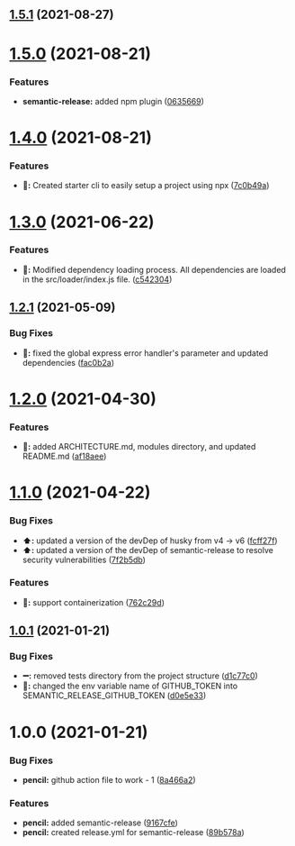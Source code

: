 ## [1.5.1](https://github.com/1i2hs/base-express-app-starter/compare/v1.5.0...v1.5.1) (2021-08-27)

# [1.5.0](https://github.com/1i2hs/base-express-app-starter/compare/v1.4.0...v1.5.0) (2021-08-21)


### Features

* **semantic-release:** added npm plugin ([0635669](https://github.com/1i2hs/base-express-app-starter/commit/0635669cda0a5bd539dd349781f00f99c7a68be7))

# [1.4.0](https://github.com/1i2hs/base-express-app-starter/compare/v1.3.0...v1.4.0) (2021-08-21)


### Features

* **:pencil::** Created starter cli to easily setup a project using npx ([7c0b49a](https://github.com/1i2hs/base-express-app-starter/commit/7c0b49a7998fafeb35354d5d69305dcdfb018b6d))

# [1.3.0](https://github.com/1i2hs/base-express-app/compare/v1.2.1...v1.3.0) (2021-06-22)


### Features

* **:pencil::** Modified dependency loading process. All dependencies are loaded in the src/loader/index.js file. ([c542304](https://github.com/1i2hs/base-express-app/commit/c542304dcf29406db407d9804a616f4995fe25ef))

## [1.2.1](https://github.com/1i2hs/base-express-app/compare/v1.2.0...v1.2.1) (2021-05-09)


### Bug Fixes

* **:wrench::** fixed the global express error handler's parameter and updated dependencies ([fac0b2a](https://github.com/1i2hs/base-express-app/commit/fac0b2a918ea359846fad54852e5221468cea8b8))

# [1.2.0](https://github.com/1i2hs/base-express-app/compare/v1.1.0...v1.2.0) (2021-04-30)


### Features

* **:pencil::** added ARCHITECTURE.md, modules directory, and updated README.md ([af18aee](https://github.com/1i2hs/base-express-app/commit/af18aee7504f470ce0e8d754411ca497c97b4efd))

# [1.1.0](https://github.com/1i2hs/base-express-app/compare/v1.0.1...v1.1.0) (2021-04-22)


### Bug Fixes

* **:arrow_up::** updated a version of the devDep of husky from v4 -> v6 ([fcff27f](https://github.com/1i2hs/base-express-app/commit/fcff27f27344db6fb90b97b1c08e163877e9de63))
* **:arrow_up::** updated a version of the devDep of semantic-release to resolve security vulnerabilities ([7f2b5db](https://github.com/1i2hs/base-express-app/commit/7f2b5dbf319dd6e1edcce5b6acf4b7479db623a4))


### Features

* **:pencil::** support containerization ([762c29d](https://github.com/1i2hs/base-express-app/commit/762c29d69804db7c7599d7b58c6fbd527e3a9970))

## [1.0.1](https://github.com/1i2hs/base-express-app/compare/v1.0.0...v1.0.1) (2021-01-21)


### Bug Fixes

* **:heavy_minus_sign::** removed tests directory from the project structure ([d1c77c0](https://github.com/1i2hs/base-express-app/commit/d1c77c0b4bfa63b6364c63cc2349300ca933558a))
* **:wrench::** changed the env variable name of GITHUB_TOKEN into SEMANTIC_RELEASE_GITHUB_TOKEN ([d0e5e33](https://github.com/1i2hs/base-express-app/commit/d0e5e332a2081b2867ae54e2ca773a68a8fc44fc))

# 1.0.0 (2021-01-21)


### Bug Fixes

* **pencil:** github action file to work - 1 ([8a466a2](https://github.com/1i2hs/base-express-app/commit/8a466a22ae3400a53aeff4dcf7a191418708af26))


### Features

* **pencil:** added semantic-release ([9167cfe](https://github.com/1i2hs/base-express-app/commit/9167cfe6f64415e2cb9266bac0eec0cf2956ba68))
* **pencil:** created release.yml for semantic-release ([89b578a](https://github.com/1i2hs/base-express-app/commit/89b578adafcbd1347fac867a67f8302114c0f8d7))

